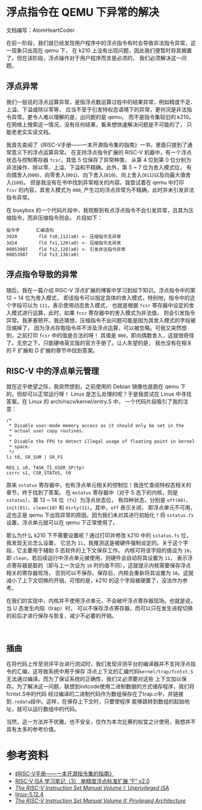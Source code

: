 # 浮点指令在 QEMU 下异常的解决
文档编写：AtomHeartCoder

在前一阶段，我们就已经发现用户程序中的浮点指令有时会导致非法指令异常，这一现象只出现在 qemu 下，
在 k210 上没有出现问题，因此我们便暂时将其搁置了。但在该阶段，浮点操作对于用户程序而言是必须的，
我们必须解决这一问题。

## 浮点异常
我们一般说的浮点运算异常，是指浮点数运算过程中的结果异常，例如精度不足、上溢、下溢或除以零等，
应当不至于引发特权态语境下的异常，更何况是非法指令异常。更令人难以理解的是，出问题的是 qemu，
而不是指令集较旧的 k210。在网络上搜索这一情况，没有任何结果，看来想快速解决问题是不可能的了，
只能老老实实读文档。

我首先查阅了《RISC-V手册——一本开源指令集的指南》一书，里面只提到了通常意义下的浮点运算异常。
在支持浮点指令扩展的 RISC-V 机器中，有一个浮点状态与控制寄存器 `fcsr`，其低 5 位保存了异常种类，
从第 4 位到第 0 位分别为非法操作、除以零、上溢、下溢和不精确。此外，第 5 ~ 7 位为舍入模式位，
有向偶舍入(`000`)、向零舍入(`001`)、向下舍入(`010`)、向上舍入(`011`)以及向最大值舍入(`100`)。
但是我没有在书中找到异常相关的内容。我尝试着在 qemu 中打印 `fcsr` 的内容，其舍入模式为 `000`,
产生过的浮点异常为不精确，此时并未引发非法指令异常。

在 busybox 的一个代码片段中，我观察到有点浮点指令不会引发异常，且其为压缩指令，而非压缩指令则会。
片段如下：
```
指令字      汇编语句
3920        fld fs0,112(a0) <- 压缩指令无异常
3d24        fld fs1,120(a0) <- 压缩指令无异常
08053907    fld fs2,128(a0) <- 引发非法指令异常
08853987    fld fs3,136(a0)
```

## 浮点指令导致的异常
随后，我在一篇介绍 RISC-V 浮点扩展的博客中学习到如下知识。浮点指令中的第 12 ~ 14 位为舍入模式，
即该指令可以指定具体的舍入模式，特别地，指令中的这个字段可以为 `111`，表示使用动态舍入模式，
也就是根据 `fcsr` 寄存器中设定的舍入模式进行运算，此时，如果 `fcsr` 寄存器中的舍入模式为非法值，
则会引发指令异常。我茅塞顿开。我还猜想，压缩指令不出问题可能是因为其舍入模式的字段被压缩掉了，
因为浮点存取指令并不涉及浮点运算，可以被忽略。可我又突然想到，之前打印 `fcsr` 中的值是合法的呀！
其值是 `000`，即向偶数舍入，这就很奇怪了。无奈之下，只能硬啃英文版的官方手册了。让人失望的是，
我也没有在相关的 F 扩展和 D 扩展的章节中找到答案。

## RISC-V 中的浮点单元管理
就在近乎绝望之际，我突然想到，之前使用的 Debian 镜像也是跑在 qemu 下的，但却可以正常运行呀！
Linux 是怎么处理的呢？于是我尝试在 Linux 中寻找答案。在 Linux 的 arch/riscv/kernel/entry.S 中，
一个代码片段吸引了我的注意：
```
/*
 * Disable user-mode memory access as it should only be set in the
 * actual user copy routines.
 *
 * Disable the FPU to detect illegal usage of floating point in kernel
 * space.
 */
li t0, SR_SUM | SR_FS

REG_L s0, TASK_TI_USER_SP(tp)
csrrc s1, CSR_STATUS, t0
```
原来 `sstatus` 寄存器中，也有浮点单元相关的控制位！我连忙查阅特权态相关的章节，终于找到了答案。
在 `mstatus` 寄存器中（对于 S 态下的内核，则是 `sstatus`），第 13 ~ 14 位（`fs`）为浮点状态位，
有四种状态，分别是 `off(00)`、`init(01)`、`clean(10)` 和 `dirty(11)`。其中，`off` 表示关闭，
即浮点单元不可用，这也正是 qemu 下出现异常的原因，因为我们未对其进行初始化！将 `sstatus.fs` 
设置，浮点单元就可以在 qemu 下正常使用了。

那么为什么 k210 下不需要设置呢？通过打印并修改 k210 中的 `sstatus.fs` 位，我发现无论怎么设置，
它总为 `11`，我推测这是被硬件强制设定的。关于这个字段，它主要用于辅助 S 态软件的上下文保存工作。
内核可将该字段的值设为 `10`，即 `clean`，若后续运行中浮点单元被使用，则硬件会自动将其设置为 `11`，
表示浮点寄存器是脏的（即与上一次设为 `10` 时的值不同），这就提示内核需要保存浮点相关的寄存器现场，
否则可以不保存。保存后，内核会重新将其设置为 `10`。这就减小了上下文切换的开销，可惜的是，k210 
的这个字段被硬置了，没法作为参考。

在我们的实现中，内核并不使用浮点单元，不会破坏浮点寄存器现场。也就是说，当 U 态发生内陷（trap）时，
可以不保存浮点寄存器，而可以只在发生进程切换的前后才进行保存与恢复，减少不必要的开销。

<br>

## 插曲
在将代码上传至测评平台进行测试时，我们发现评测平台的编译器并不支持浮点指令的汇编，这导致系统中用于保存
浮点上下文的汇编代码`kernel/trap/fcntxt.S`无法通过编译。而为了保证系统的正确性，我们又必须要对这些
上下文加以保存。为了解决这一问题，联想到initcode使用二进制数据的方式储存程序，我们将fcntxt.S中的代码
经过编译的二进制代码作为数组保存在了trap.c中，并链接到`.rodata`段中。这样，在保存上下文时，只要使程序
能够跳转到数组的起始地址，就可以运行数组中的代码。

当然，这一方法并不优雅，也不安全，仅作为本次比赛的权宜之计使用，我想并不具有太多的参考价值。

# 参考资料

+ [《RISC-V手册——一本开源指令集的指南》](http://riscvbook.com/chinese/RISC-V-Reader-Chinese-v2p1.pdf)
+ [RISC-V ISA 学习笔记（3） 单精度浮点标准扩展 “F” v2.0](https://blog.csdn.net/New_Horizon_/article/details/90726544)
+ [*The RISC-V Instruction Set Manual Volume I: Unprivileged ISA*](https://github.com/riscv/riscv-isa-manual/)
+ [linux-5.12.4](https://mirrors.edge.kernel.org/pub/linux/kernel/v5.x/)
+ [*The RISC-V Instruction Set Manual Volume II: Privileged Architecture*](https://github.com/riscv/riscv-isa-manual/)
